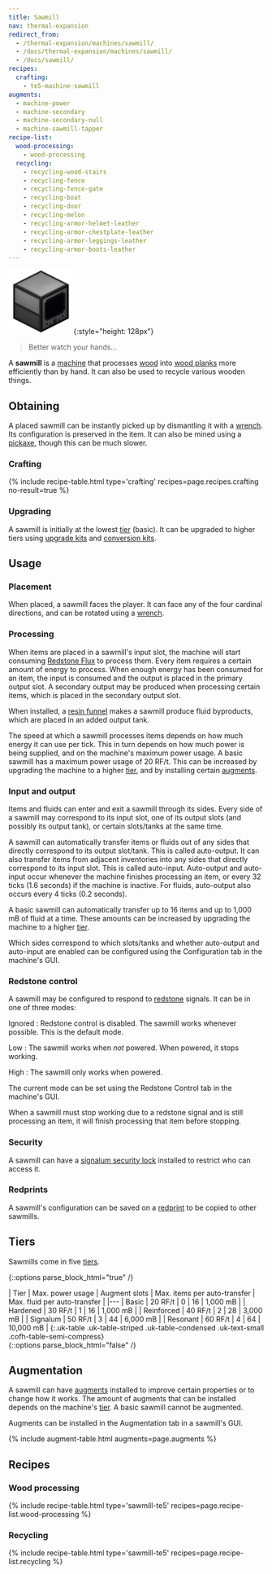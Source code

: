 ```yaml
---
title: Sawmill
nav: thermal-expansion
redirect_from:
  - /thermal-expansion/machines/sawmill/
  - /docs/thermal-expansion/machines/sawmill/
  - /docs/sawmill/
recipes:
  crafting:
    - te5-machine-sawmill
augments:
  - machine-power
  - machine-secondary
  - machine-secondary-null
  - machine-sawmill-tapper
recipe-list:
  wood-processing:
    - wood-processing
  recycling:
    - recycling-wood-stairs
    - recycling-fence
    - recycling-fence-gate
    - recycling-boat
    - recycling-door
    - recycling-melon
    - recycling-armor-helmet-leather
    - recycling-armor-chestplate-leather
    - recycling-armor-leggings-leather
    - recycling-armor-boots-leather
---
```


![Sawmill](/assets/images/thermal-expansion/sawmill.png){:style="height: 128px"}

> Better watch your hands...


A **sawmill** is a [machine](/docs/thermal-expansion/machines/) that processes
[wood](https://minecraft.gamepedia.com/Wood) into [wood
planks](https://minecraft.gamepedia.com/Wood_Planks) more efficiently than by
hand. It can also be used to recycle various wooden things.


Obtaining
---------

A placed sawmill can be instantly picked up by dismantling it with a
[wrench](/docs/wrenches/). Its configuration is preserved in the item. It can
also be mined using a [pickaxe](https://minecraft.gamepedia.com/Pickaxe), though
this can be much slower.

### Crafting
{% include recipe-table.html type='crafting' recipes=page.recipes.crafting no-result=true %}

### Upgrading
A sawmill is initially at the lowest [tier](#tiers) (basic). It can be upgraded
to higher tiers using [upgrade kits](/docs/thermal-foundation/upgrade-kits/) and [conversion
kits](/docs/thermal-foundation/conversion-kits/).


Usage
-----

### Placement
When placed, a sawmill faces the player. It can face any of the four cardinal
directions, and can be rotated using a [wrench](/docs/wrenches/).

### Processing
When items are placed in a sawmill's input slot, the machine will start
consuming [Redstone Flux](/docs/redstone-flux/) to process them. Every item
requires a certain amount of energy to process. When enough energy has been
consumed for an item, the input is consumed and the output is placed in the
primary output slot. A secondary output may be produced when processing certain
items, which is placed in the secondary output slot.

When installed, a [resin funnel](/docs/thermal-expansion/augment-resin-funnel/) makes a sawmill
produce fluid byproducts, which are placed in an added output tank.

The speed at which a sawmill processes items depends on how much energy it can
use per tick. This in turn depends on how much power is being supplied, and on
the machine's maximum power usage. A basic sawmill has a maximum power usage of
20 RF/t. This can be increased by upgrading the machine to a higher
[tier](#tiers), and by installing certain [augments](#augmentation).

### Input and output
Items and fluids can enter and exit a sawmill through its sides. Every side of a
sawmill may correspond to its input slot, one of its output slots (and possibly
its output tank), or certain slots/tanks at the same time.

A sawmill can automatically transfer items or fluids out of any sides that
directly correspond to its output slot/tank. This is called auto-output. It can
also transfer items from adjacent inventories into any sides that directly
correspond to its input slot. This is called auto-input. Auto-output and
auto-input occur whenever the machine finishes processing an item, or every 32
ticks (1.6 seconds) if the machine is inactive. For fluids, auto-output also
occurs every 4 ticks (0.2 seconds).

A basic sawmill can automatically transfer up to 16 items and up to 1,000 mB of
fluid at a time. These amounts can be increased by upgrading the machine to a
higher [tier](#tiers).

Which sides correspond to which slots/tanks and whether auto-output and
auto-input are enabled can be configured using the Configuration tab in the
machine's GUI.

### Redstone control
A sawmill may be configured to respond to
[redstone](https://minecraft.gamepedia.com/Redstone) signals. It can be in one
of three modes:

Ignored
: Redstone control is disabled. The sawmill works whenever possible. This is the
default mode.

Low
: The sawmill works when *not* powered. When powered, it stops working.

High
: The sawmill only works when powered.

The current mode can be set using the Redstone Control tab in the machine's GUI.

When a sawmill must stop working due to a redstone signal and is still
processing an item, it will finish processing that item before stopping.

### Security
A sawmill can have a [signalum security lock](/docs/thermal-foundation/signalum-security-lock/)
installed to restrict who can access it.

### Redprints
A sawmill's configuration can be saved on a [redprint](/docs/thermal-foundation/redprint/) to be
copied to other sawmills.


Tiers
-----

Sawmills come in five [tiers](/docs/thermal-foundation/tiers/).

{::options parse_block_html="true" /}
<div class="uk-overflow-container">
| Tier | Max. power usage | Augment slots | Max. items per auto-transfer | Max. fluid per auto-transfer |
|---
| Basic | 20 RF/t | 0 | 16 | 1,000 mB |
| Hardened | 30 RF/t | 1 | 16 | 1,000 mB |
| Reinforced | 40 RF/t | 2 | 28 | 3,000 mB |
| Signalum | 50 RF/t | 3 | 44 | 6,000 mB |
| Resonant | 60 RF/t | 4 | 64 | 10,000 mB |
{:.uk-table .uk-table-striped .uk-table-condensed .uk-text-small .cofh-table-semi-compress}
</div>
{::options parse_block_html="false" /}


Augmentation
------------

A sawmill can have [augments](/docs/thermal-expansion/augments/) installed to improve certain
properties or to change how it works. The amount of augments that can be
installed depends on the machine's [tier](#tiers). A basic sawmill cannot be
augmented.

Augments can be installed in the Augmentation tab in a sawmill's GUI.

{% include augment-table.html augments=page.augments %}


Recipes
-------

### Wood processing
{% include recipe-table.html type='sawmill-te5' recipes=page.recipe-list.wood-processing %}

### Recycling
{% include recipe-table.html type='sawmill-te5' recipes=page.recipe-list.recycling %}
